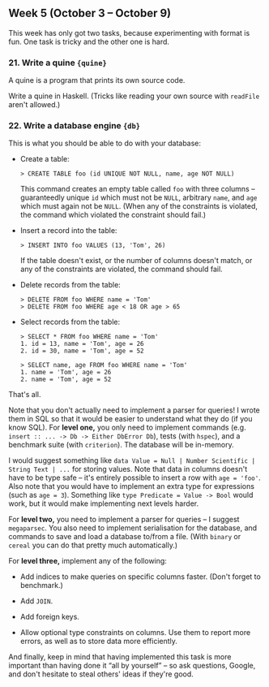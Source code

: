 ## Week 5 (October 3 – October 9)

This week has only got two tasks, because experimenting with format is fun. One task is tricky and the other one is hard.

### 21. Write a quine `{quine}`

A quine is a program that prints its own source code.

Write a quine in Haskell. (Tricks like reading your own source with `readFile` aren't allowed.)

### 22. Write a database engine `{db}`

This is what you should be able to do with your database:

* Create a table:

  ```
  > CREATE TABLE foo (id UNIQUE NOT NULL, name, age NOT NULL)
  ```

  This command creates an empty table called `foo` with three columns – guaranteedly unique `id` which must not be `NULL`, arbitrary `name`, and `age` which must again not be `NULL`. (When any of the constraints is violated, the command which violated the constraint should fail.)

* Insert a record into the table:

  ```
  > INSERT INTO foo VALUES (13, 'Tom', 26)
  ```

  If the table doesn't exist, or the number of columns doesn't match, or any of the constraints are violated, the command should fail.

* Delete records from the table:

  ```
  > DELETE FROM foo WHERE name = 'Tom'
  > DELETE FROM foo WHERE age < 18 OR age > 65
  ```

* Select records from the table:

  ```
  > SELECT * FROM foo WHERE name = 'Tom'
  1. id = 13, name = 'Tom', age = 26
  2. id = 30, name = 'Tom', age = 52

  > SELECT name, age FROM foo WHERE name = 'Tom'
  1. name = 'Tom', age = 26
  2. name = 'Tom', age = 52
  ```

That's all.

Note that you don't actually need to implement a parser for queries! I wrote them in SQL so that it would be easier to understand what they do (if you know SQL). For **level one,** you only need to implement commands (e.g. `insert :: ... -> Db -> Either DbError Db`), tests (with `hspec`), and a benchmark suite (with `criterion`). The database will be in-memory.

I would suggest something like `data Value = Null | Number Scientific | String Text | ...` for storing values. Note that data in columns doesn't have to be type safe – it's entirely possible to insert a row with `age = 'foo'`. Also note that you would have to implement an extra type for expressions (such as `age = 3`). Something like `type Predicate = Value -> Bool` would work, but it would make implementing next levels harder.

For **level two,** you need to implement a parser for queries – I suggest `megaparsec`. You also need to implement serialisation for the database, and commands to save and load a database to/from a file. (With `binary` or `cereal` you can do that pretty much automatically.)

For **level three,** implement any of the following:

  * Add indices to make queries on specific columns faster. (Don't forget to benchmark.)

  * Add `JOIN`.

  * Add foreign keys.

  * Allow optional type constraints on columns. Use them to report more errors, as well as to store data more efficiently.

And finally, keep in mind that having implemented this task is more important than having done it “all by yourself” – so ask questions, Google, and don't hesitate to steal others' ideas if they're good.
